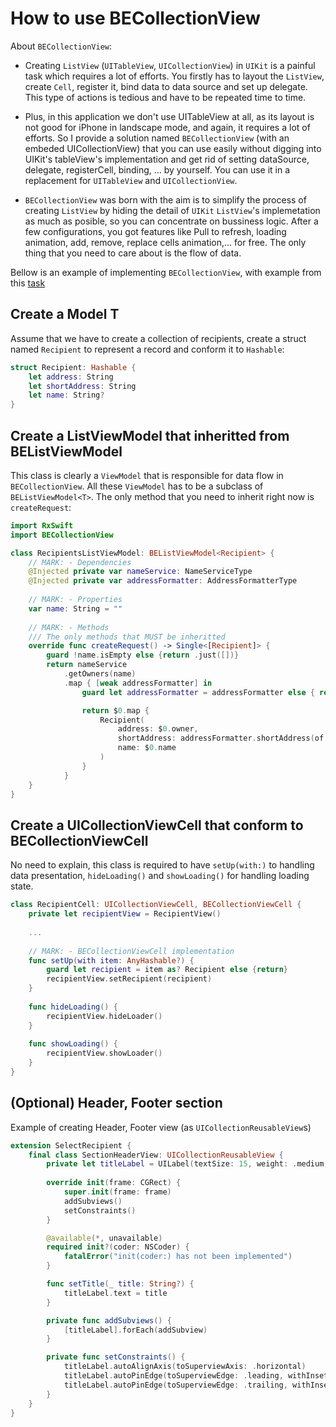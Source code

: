 # How to use BECollectionView
About `BECollectionView`:

- Creating `ListView` (`UITableView`, `UICollectionView`) in `UIKit` is a painful task which requires a lot of efforts. You firstly has to layout the `ListView`, create `Cell`, register it, bind data to data source and set up delegate. This type of actions is tedious and have to be repeated time to time.

- Plus, in this application we don't use UITableView at all, as its layout is not good for iPhone in landscape mode, and again, it requires a lot of efforts. So I provide a solution named `BECollectionView` (with an embeded UICollectionView) that you can use easily without digging into UIKit's tableView's implementation and get rid of setting dataSource, delegate, registerCell, binding, ... by yourself. You can use it in a replacement for `UITableView` and `UICollectionView`.

- `BECollectionView` was born with the aim is to simplify the process of creating `ListView` by hiding the detail of `UIKit` `ListView`'s implemetation as much as posible, so you can concentrate on bussiness logic. After a few configurations, you got features like Pull to refresh, loading animation, add, remove, replace cells animation,... for free. The only thing that you need to care about is the flow of data.

Bellow is an example of implementing `BECollectionView`, with example from this [task](https://p2pvalidator.atlassian.net/jira/software/projects/P2PW/boards/20?label=iOS&selectedIssue=P2PW-985)

## Create a Model T
Assume that we have to create a collection of recipients, create a struct named `Recipient` to represent a record and conform it to `Hashable`:
```swift
struct Recipient: Hashable {
    let address: String
    let shortAddress: String
    let name: String?
}
```

## Create a ListViewModel that inheritted from BEListViewModel<T>
This class is clearly a `ViewModel` that is responsible for data flow in `BECollectionView`. All these `ViewModel` has to be a subclass of `BEListViewModel<T>`. The only method that you need to inherit right now is `createRequest`:

```swift
import RxSwift
import BECollectionView

class RecipientsListViewModel: BEListViewModel<Recipient> {
    // MARK: - Dependencies
    @Injected private var nameService: NameServiceType
    @Injected private var addressFormatter: AddressFormatterType
    
    // MARK: - Properties
    var name: String = ""
    
    // MARK: - Methods
    /// The only methods that MUST be inheritted
    override func createRequest() -> Single<[Recipient]> {
        guard !name.isEmpty else {return .just([])}
        return nameService
            .getOwners(name)
            .map { [weak addressFormatter] in
                guard let addressFormatter = addressFormatter else { return [] }

                return $0.map {
                    Recipient(
                        address: $0.owner,
                        shortAddress: addressFormatter.shortAddress(of: $0.owner),
                        name: $0.name
                    )
                }
            }
    }
}
```

## Create a UICollectionViewCell that conform to BECollectionViewCell
No need to explain, this class is required to have `setUp(with:)` to handling data presentation, `hideLoading()` and `showLoading()` for handling loading state.

```swift
class RecipientCell: UICollectionViewCell, BECollectionViewCell {
    private let recipientView = RecipientView()
    
    ...
    
    // MARK: - BECollectionViewCell implementation
    func setUp(with item: AnyHashable?) {
        guard let recipient = item as? Recipient else {return}
        recipientView.setRecipient(recipient)
    }
    
    func hideLoading() {
        recipientView.hideLoader()
    }
    
    func showLoading() {
        recipientView.showLoader()
    }
}
```

## (Optional) Header, Footer section
Example of creating Header, Footer view (as `UICollectionReusableView`s)
```swift
extension SelectRecipient {
    final class SectionHeaderView: UICollectionReusableView {
        private let titleLabel = UILabel(textSize: 15, weight: .medium, textColor: .a3a5ba)
        
        override init(frame: CGRect) {
            super.init(frame: frame)
            addSubviews()
            setConstraints()
        }

        @available(*, unavailable)
        required init?(coder: NSCoder) {
            fatalError("init(coder:) has not been implemented")
        }

        func setTitle(_ title: String?) {
            titleLabel.text = title
        }

        private func addSubviews() {
            [titleLabel].forEach(addSubview)
        }

        private func setConstraints() {
            titleLabel.autoAlignAxis(toSuperviewAxis: .horizontal)
            titleLabel.autoPinEdge(toSuperviewEdge: .leading, withInset: 20)
            titleLabel.autoPinEdge(toSuperviewEdge: .trailing, withInset: 20)
        }
    }
}
```
